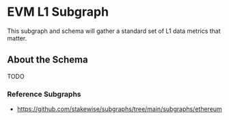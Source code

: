 # EVM L1 Subgraph

This subgraph and schema will gather a standard set of L1 data metrics that matter.

## About the Schema

TODO

### Reference Subgraphs

- https://github.com/stakewise/subgraphs/tree/main/subgraphs/ethereum
